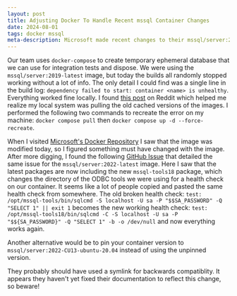 ```yaml
---
layout: post
title: Adjusting Docker To Handle Recent mssql Container Changes
date: 2024-08-01
tags: docker mssql
meta-description: Microsoft made recent changes to their mssql/server:2022-latest and mssql/server:2019-latest Docker images, and it broke a lot of builds
---
```


Our team uses `docker-compose` to create temporary ephemeral database that we can use for integration tests and dispose. We were using the `mssql/server:2019-latest` image, but today the builds all randomly stopped working without a lot of info. The only detail I could find was a single line in the build log: `dependency failed to start: container <name> is unhealthy`. Everything worked fine locally. I found [this post](https://www.reddit.com/r/docker/comments/15m3eg5/docker_compose_nocache/) on Reddit which helped me realize my local system was pulling the old cached versions of the images. I performed the following two commands to recreate the error on my machine: `docker compose pull` then `docker compose up -d --force-recreate`.

When I visited [Microsoft's Docker Repository](https://mcr.microsoft.com/en-us/product/mssql/server/tags) I saw that the image was modified today, so I figured something must have changed with the image. After more digging, I found the following [GitHub Issue](https://github.com/microsoft/mssql-docker/issues/892) that detailed the same issue for the `mssql/server:2022-latest` image. Here I saw that the latest packages are now including the new `mssql-tools18` package, which changes the directory of the ODBC tools we were using for a health check on our container. It seems like a lot of people copied and pasted the same health check from somewhere. The old broken health check: `test: /opt/mssql-tools/bin/sqlcmd -S localhost -U sa -P "$$SA_PASSWORD" -Q "SELECT 1" || exit 1` becomes the new working health check: `test: /opt/mssql-tools18/bin/sqlcmd -C -S localhost -U sa -P "$${SA_PASSWORD}" -Q "SELECT 1" -b -o /dev/null` and now everything works again.

Another alternative would be to pin your container version to `mssql/server:2022-CU13-ubuntu-20.04` instead of using the unpinned version.

They probably should have used a symlink for backwards compatiblity. It appears they haven't yet fixed their documentation to reflect this change, so beware!